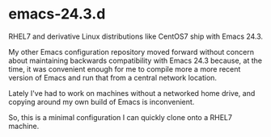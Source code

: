 emacs-24.3.d
============

RHEL7 and derivative Linux distributions like CentOS7 ship with Emacs
24.3.

My other Emacs configuration repository moved forward without concern
about maintaining backwards compatibility with Emacs 24.3 because, at
the time, it was convenient enough for me to compile more a more
recent version of Emacs and run that from a central network location.

Lately I've had to work on machines without a networked home drive,
and copying around my own build of Emacs is inconvenient.

So, this is a minimal configuration I can quickly clone onto a RHEL7
machine.

